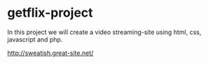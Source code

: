 # getflix-project
In this project we will create a video streaming-site using html, css, javascript and php.

http://sweatish.great-site.net/

